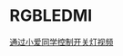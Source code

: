# RGBLEDMI

[通过小爱同学控制开关灯视频](http://cdn.wzszz.top/%E8%AF%AD%E9%9F%B3%E8%BF%9E%E6%8E%A5%E5%B0%8F%E7%88%B1%E5%90%8C%E5%AD%A6.mp4)
